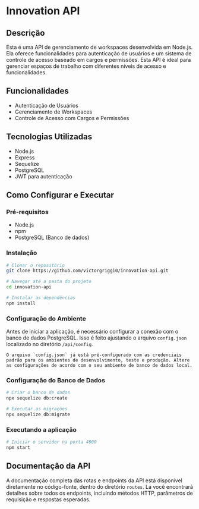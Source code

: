 # Innovation API

## Descrição
Esta é uma API de gerenciamento de workspaces desenvolvida em Node.js. Ela oferece funcionalidades para autenticação de usuários e um sistema de controle de acesso baseado em cargos e permissões. Esta API é ideal para gerenciar espaços de trabalho com diferentes níveis de acesso e funcionalidades.

## Funcionalidades
- Autenticação de Usuários
- Gerenciamento de Workspaces
- Controle de Acesso com Cargos e Permissões

## Tecnologias Utilizadas
- Node.js
- Express
- Sequelize
- PostgreSQL
- JWT para autenticação

## Como Configurar e Executar

### Pré-requisitos
- Node.js
- npm
- PostgreSQL (Banco de dados)

### Instalação
```bash
# Clonar o repositório
git clone https://github.com/victorgriggi0/innovation-api.git

# Navegar até a pasta do projeto
cd innovation-api

# Instalar as dependências
npm install
```

### Configuração do Ambiente
Antes de iniciar a aplicação, é necessário configurar a conexão com o banco de dados PostgreSQL. Isso é feito ajustando o arquivo `config.json` localizado no diretório `/api/config`.

    O arquivo `config.json` já está pré-configurado com as credenciais padrão para os ambientes de desenvolvimento, teste e produção. Altere as configurações de acordo com o seu ambiente de banco de dados local.

### Configuração do Banco de Dados
```bash
# Criar o banco de dados
npx sequelize db:create

# Executar as migrações
npx sequelize db:migrate
```

### Executando a aplicação
```bash
# Iniciar o servidor na porta 4000
npm start
```

## Documentação da API
A documentação completa das rotas e endpoints da API está disponível diretamente no código-fonte, dentro do diretório `routes`. Lá você encontrará detalhes sobre todos os endpoints, incluindo métodos HTTP, parâmetros de requisição e respostas esperadas.